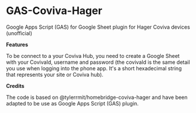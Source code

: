 # GAS-Coviva-Hager
Google Apps Script (GAS) for Google Sheet plugin for Hager Coviva devices (unofficial) 

**Features**

To be connect to a your Coviva Hub, you need to create a Google Sheet with your CovivaId, username and password (the covivaId is the same detail you use when logging into the phone app. It's a short hexadecimal string that represents your site or Coviva hub).

**Credits**

The code is based on @tylerrmit/homebridge-coviva-hager and have been adapted to be use as Google Apps Script (GAS) plugin.
